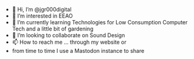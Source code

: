 - 👋 Hi, I’m @jgr000digital
- 👀 I’m interested in EEAO
- 🌱 I’m currently learning Technologies for Low Consumption Computer Tech and a little bit of gardening
- 💞️ I’m looking to collaborate on Sound Design
- 📫 How to reach me ... through my website or
- from time to time I use a Mastodon instance to share

<!---
jgr000digital/jgr000digital is a ✨ special ✨ repository because its `README.md` (this file) appears on your GitHub profile.
You can click the Preview link to take a look at your changes.
--->
